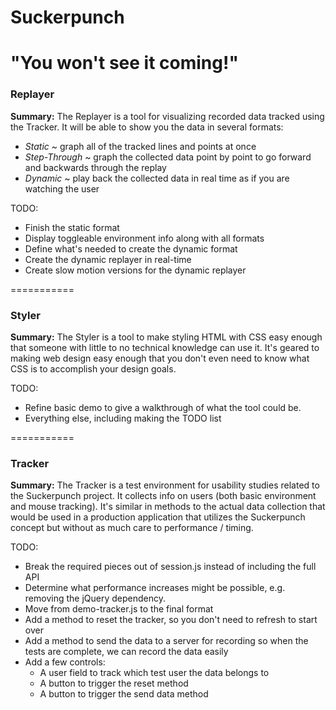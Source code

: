 Suckerpunch
===========
"You won't see it coming!"
===========

### Replayer

**Summary:** The Replayer is a tool for visualizing recorded data tracked using the Tracker. It will be able to show you the data in several formats:
- _Static_ ~ graph all of the tracked lines and points at once
- _Step-Through_ ~ graph the collected data point by point to go forward and backwards through the replay
- _Dynamic_ ~ play back the collected data in real time as if you are watching the user

TODO:
- Finish the static format
- Display toggleable environment info along with all formats
- Define what's needed to create the dynamic format
- Create the dynamic replayer in real-time
- Create slow motion versions for the dynamic replayer

===========

### Styler

**Summary:** The Styler is a tool to make styling HTML with CSS easy enough that someone with little to no technical knowledge can use it. It's geared to making web design easy enough that you don't even need to know what CSS is to accomplish your design goals.

TODO:
- Refine basic demo to give a walkthrough of what the tool could be.
- Everything else, including making the TODO list

===========

### Tracker

**Summary:** The Tracker is a test environment for usability studies related to the Suckerpunch project. It collects info on users (both basic environment and mouse tracking). It's similar in methods to the actual data collection that would be used in a production application that utilizes the Suckerpunch concept but without as much care to performance / timing.

TODO:
- Break the required pieces out of session.js instead of including the full API
- Determine what performance increases might be possible, e.g. removing the jQuery dependency.
- Move from demo-tracker.js to the final format
- Add a method to reset the tracker, so you don't need to refresh to start over
- Add a method to send the data to a server for recording so when the tests are complete, we can record the data easily
- Add a few controls:
  - A user field to track which test user the data belongs to
  - A button to trigger the reset method
  - A button to trigger the send data method